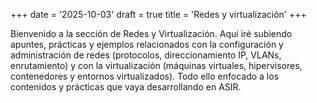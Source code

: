 +++
date = '2025-10-03'
draft = true
title = 'Redes y virtualización'
+++

Bienvenido a la sección de Redes y Virtualización.
Aquí iré subiendo apuntes, prácticas y ejemplos relacionados con la configuración y administración de redes (protocolos, direccionamiento IP, VLANs, enrutamiento) y con la virtualización (máquinas virtuales, hipervisores, contenedores y entornos virtualizados). Todo ello enfocado a los contenidos y prácticas que vaya desarrollando en ASIR.
